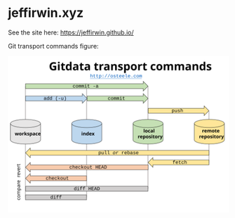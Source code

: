 
# jeffirwin.xyz

See the site here:  https://jeffirwin.github.io/

Git transport commands figure:

![](git-transport-cmds.svg)

